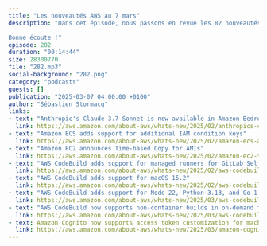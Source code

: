 ```yaml
---
title: "Les nouveautés AWS au 7 mars"
description: "Dans cet épisode, nous passons en revue les 82 nouveautés AWS de la semaine. Parmi les annonces majeures : l’arrivée de Claude 3.7 Sonnet dans Amazon Bedrock, de nouvelles conditions IAM pour Amazon ECS, la copie d’AMI basée sur le temps pour Amazon EC2, ainsi que des améliorations pour AWS CodeBuild, notamment la prise en charge de GitLab Self-Managed, macOS 15.2 et de nouveaux runtimes comme Node 22 et Python 3.13. Nous parlerons également d’une avancée pour Amazon Cognito, qui permet désormais de personnaliser les tokens d’accès pour les flux d’autorisation machine-to-machine.

Bonne écoute !"
episode: 282
duration: "00:14:44"
size: 28300770
file: "282.mp3"
social-background: "282.png"
category: "podcasts"
guests: []
publication: "2025-03-07 04:00:00 +0100"
author: "Sébastien Stormacq"
links:
- text: "Anthropic's Claude 3.7 Sonnet is now available in Amazon Bedrock"
  link: https://aws.amazon.com/about-aws/whats-new/2025/02/anthropics-claude-3-7-sonnet-amazon-bedrock/
- text: "Amazon ECS adds support for additional IAM condition keys"
  link: https://aws.amazon.com/about-aws/whats-new/2025/02/amazon-ecs-additional-iam-condition-keys/
- text: "Amazon EC2 announces Time-based Copy for AMIs"
  link: https://aws.amazon.com/about-aws/whats-new/2025/02/amazon-ec2-time-based-copy-amis/
- text: "AWS CodeBuild adds support for managed runners for GitLab Self-Managed"
  link: https://aws.amazon.com/about-aws/whats-new/2025/02/aws-codebuild-managed-runners-gitlab-self-managed/
- text: "AWS CodeBuild adds support for macOS 15.2"
  link: https://aws.amazon.com/about-aws/whats-new/2025/02/aws-codebuild-macos-15-2/
- text: "AWS CodeBuild adds support for Node 22, Python 3.13, and Go 1.23"
  link: https://aws.amazon.com/about-aws/whats-new/2025/03/aws-codebuild-node-22-python-3-13-go-1-23/
- text: "AWS CodeBuild now supports non-container builds in on-demand fleets"
  link: https://aws.amazon.com/about-aws/whats-new/2025/03/aws-codebuild-non-container-builds-on-demand-fleets/
- text: Amazon Cognito now supports access token customization for machine-to-machine (M2M) authorization flows"
  link: https://aws.amazon.com/about-aws/whats-new/2025/03/amazon-cognito-access-token-m2m-authorization-flows/
---
```

